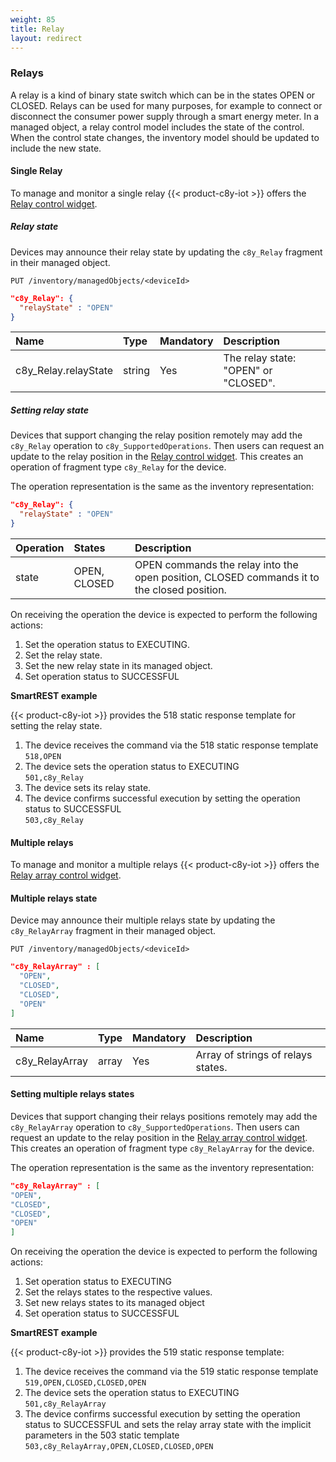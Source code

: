 ```yaml
---
weight: 85
title: Relay
layout: redirect
---
```


### Relays

A relay is a kind of binary state switch which can be in the states OPEN or CLOSED. Relays can be used for many purposes, for example to connect or disconnect the consumer power supply through a smart energy meter.
In a managed object, a relay control model includes the state of the control. When the control state changes, the inventory model should be updated to include the new state.

#### Single Relay

To manage and monitor a single relay {{< product-c8y-iot >}} offers the [Relay control widget](/users-guide/cockpit#relay-control).

##### Relay state

Devices may announce their relay state by updating the `c8y_Relay` fragment in their managed object.

```http
PUT /inventory/managedObjects/<deviceId>
```
```json
"c8y_Relay": {
  "relayState" : "OPEN"
}
```

|Name|Type|Mandatory|Description|
|:---|:---|:--------|:----------|
|c8y_Relay.relayState|string|Yes|The relay state: "OPEN" or "CLOSED".|

##### Setting relay state

Devices that support changing the relay position remotely may add the `c8y_Relay` operation to `c8y_SupportedOperations`. Then users can request an update to the relay position in the [Relay control widget](/users-guide/cockpit#relay-control). This creates an operation of fragment type `c8y_Relay` for the device.

The operation representation is the same as the inventory representation:

```json
"c8y_Relay": {
  "relayState" : "OPEN"
}
```

|Operation|States|Description|
|:--------|:-----|:----------|
|state|OPEN, CLOSED|OPEN commands the relay into the open position, CLOSED commands it to the closed position.|

On receiving the operation the device is expected to perform the following actions:

1. Set the operation status to EXECUTING.
2. Set the relay state.
3. Set the new relay state in its managed object.
4. Set operation status to SUCCESSFUL

**SmartREST example**

{{< product-c8y-iot >}} provides the 518 static response template for setting the relay state.

1. The device receives the command via the 518 static response template<br>
   `518,OPEN`
2. The device sets the operation status to EXECUTING<br>
   `501,c8y_Relay`
3. The device sets its relay state.
4. The device confirms successful execution by setting the operation status to SUCCESSFUL<br>
   `503,c8y_Relay`

#### Multiple relays

To manage and monitor a multiple relays {{< product-c8y-iot >}} offers the [Relay array control widget](/users-guide/cockpit#relay-array-control).


#### Multiple relays state

Device may announce their multiple relays state by updating the `c8y_RelayArray` fragment in their managed object.

```http
PUT /inventory/managedObjects/<deviceId>
```
```json
"c8y_RelayArray" : [
  "OPEN",
  "CLOSED",
  "CLOSED",
  "OPEN"
]
```
|Name|Type|Mandatory|Description|
|:---|:---|:--------|:----------|
|c8y_RelayArray|array|Yes|Array of strings of relays states.|

#### Setting multiple relays states

Devices that support changing their relays positions remotely may add the `c8y_RelayArray` operation to `c8y_SupportedOperations`. Then users can request an update to the relay position in the [Relay array control widget](/users-guide/cockpit#relay-array-control). This creates an operation of fragment type `c8y_RelayArray` for the device.

The operation representation is the same as the inventory representation:

```json
"c8y_RelayArray" : [
"OPEN",
"CLOSED",
"CLOSED",
"OPEN"
]
```

On receiving the operation the device is expected to perform the following actions:

1. Set operation status to EXECUTING
2. Set the relays states to the respective values.
3. Set new relays states to its managed object
4. Set operation status to SUCCESSFUL

**SmartREST example**

{{< product-c8y-iot >}} provides the 519 static response template:

1. The device receives the command via the 519 static response template<br>
   `519,OPEN,CLOSED,CLOSED,OPEN`
2. The device sets the operation status to EXECUTING<br>
   `501,c8y_RelayArray`
3. The device confirms successful execution by setting the operation status to SUCCESSFUL and sets the relay array state with the implicit parameters in the 503 static template<br>
   `503,c8y_RelayArray,OPEN,CLOSED,CLOSED,OPEN`

